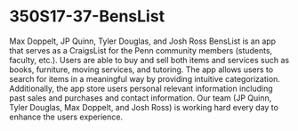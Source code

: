# 350S17-37-BensList
Max Doppelt, JP Quinn, Tyler Douglas, and Josh Ross
BensList is an app that serves as a CraigsList for the Penn community members (students, faculty, etc.).  Users are able to buy and sell both items and services such as books, furniture, moving services, and tutoring. The app allows users to search for items in a meaningful way by providing intuitive categorization. Additionally, the app store users personal relevant information including past sales and purchases and contact information. Our team (JP Quinn, Tyler Douglas, Max Doppelt, and Josh Ross) is working hard every day to enhance the users experience.
